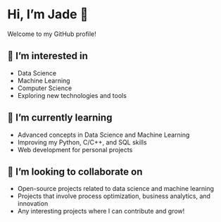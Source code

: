 # Hi, I’m Jade 👋

Welcome to my GitHub profile!

## 👀 I’m interested in
- Data Science
- Machine Learning
- Computer Science
- Exploring new technologies and tools

## 🌱 I’m currently learning
- Advanced concepts in Data Science and Machine Learning
- Improving my Python, C/C++, and SQL skills
- Web development for personal projects

## 💞️ I’m looking to collaborate on
- Open-source projects related to data science and machine learning
- Projects that involve process optimization, business analytics, and innovation
- Any interesting projects where I can contribute and grow!
